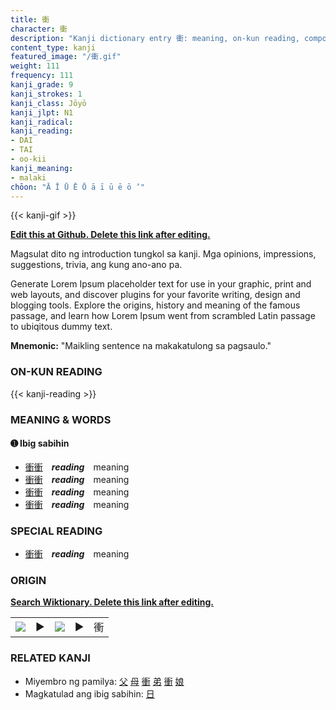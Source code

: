 ```yaml
---
title: 衝
character: 衝
description: "Kanji dictionary entry 衝: meaning, on-kun reading, compounds, origin, related kanji"
content_type: kanji
featured_image: "/衝.gif"
weight: 111
frequency: 111
kanji_grade: 9
kanji_strokes: 1
kanji_class: Jōyō
kanji_jlpt: N1
kanji_radical: 
kanji_reading: 
- DAI
- TAI
- oo-kii
kanji_meaning:
- malaki
chōon: "Ā Ī Ū Ē Ō ā ī ū ē ō ’"
---
```

[//]: # (Don't edit the line below. Kanji animated GIF code is automatically generated.)
{{< kanji-gif >}}

[//]: # (Edit below this line.)

**[Edit this at Github. Delete this link after editing.](https://github.com/tim0g/tim/tree/main/content/kanji/衝/index.md)**

Magsulat dito ng introduction tungkol sa kanji. Mga opinions, impressions, suggestions, trivia, ang kung ano-ano pa.

Generate Lorem Ipsum placeholder text for use in your graphic, print and web layouts, and discover plugins for your favorite writing, design and blogging tools. Explore the origins, history and meaning of the famous passage, and learn how Lorem Ipsum went from scrambled Latin passage to ubiqitous dummy text.
 
**Mnemonic:** "Maikling sentence na makakatulong sa pagsaulo."

### ON-KUN READING

[//]: # (Don't edit the line below. ON-KUN READING code is automatically generated.)
{{< kanji-reading >}}

### MEANING & WORDS

#### ➊ **Ibig sabihin**
  - [衝](../衝)[衝](../衝)　***reading***　meaning
  - [衝](../衝)[衝](../衝)　***reading***　meaning
  - [衝](../衝)[衝](../衝)　***reading***　meaning
  - [衝](../衝)[衝](../衝)　***reading***　meaning

### SPECIAL READING
  - [衝](../衝)[衝](../衝)　***reading***　meaning

### ORIGIN

**[Search Wiktionary. Delete this link after editing.](https://wiktionary.org/wiki/衝)**
<table class="kanji-table"><tr><td>
<img src="60px-衝-bronze.svg.png">
</td><td>▶</td><td>
<img src="60px-衝-oracle.svg.png">
</td><td>▶</td>
<td class="kanji-origin">衝</td>
</tr></table>

### RELATED KANJI
- Miyembro ng pamilya: [父](../父) [母](../母) [衝](../衝) [弟](../弟) [衝](../衝) [娘](../娘)
- Magkatulad ang ibig sabihin: [日](../日)

